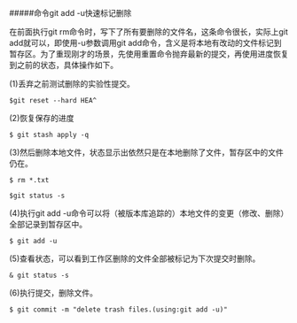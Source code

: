 #####命令git add -u快速标记删除


 在前面执行git rm命令时，写下了所有要删除的文件名，这条命令很长，实际上git add就可以，即使用-u参数调用git add命令，含义是将本地有改动的文件标记到暂存区。为了重现刚才的场景，先使用重置命令抛弃最新的提交，再使用进度恢复到之前的状态，具体操作如下。

(1)丢弃之前测试删除的实验性提交。

```$git reset --hard HEA^```

(2)恢复保存的进度

```$ git stash apply -q```

(3)然后删除本地文件，状态显示出依然只是在本地删除了文件，暂存区中的文件仍在。

```$ rm *.txt```

```$git status -s```

(4)执行git add -u命令可以将（被版本库追踪的）本地文件的变更（修改、删除）全部记录到暂存区中。

```$ git add -u```

(5)查看状态，可以看到工作区删除的文件全部被标记为下次提交时删除。

```& git status -s```

(6)执行提交，删除文件。

```$ git commit -m "delete trash files.(using:git add -u)"```
